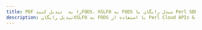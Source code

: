 ---title: PDF را به  تبدیل کنیدFODS، XSLFO به FODS مبدل رایگان یا Perl SDKdescription: تبدیل رایگانXSLFO به FODS با استفاده از Perl Cloud APIs & SDK همچنین اسناد PDF را در Cloud ایجاد، ویرایش و رندر کنید.---